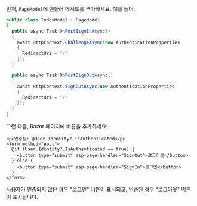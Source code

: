 먼저, `PageModel`에 핸들러 메서드를 추가하세요. 예를 들어:

```csharp title="Pages/Index.cshtml.cs"
public class IndexModel : PageModel
{
  public async Task OnPostSignInAsync()
  {
    await HttpContext.ChallengeAsync(new AuthenticationProperties
    {
      RedirectUri = "/"
    });
  }

  public async Task OnPostSignOutAsync()
  {
    await HttpContext.SignOutAsync(new AuthenticationProperties
    {
      RedirectUri = "/"
    });
  }
}
```

그런 다음, Razor 페이지에 버튼을 추가하세요:

```cshtml title="Pages/Index.cshtml"
<p>인증됨: @User.Identity?.IsAuthenticated</p>
<form method="post">
  @if (User.Identity?.IsAuthenticated == true) {
    <button type="submit" asp-page-handler="SignOut">로그아웃</button>
  } else {
    <button type="submit" asp-page-handler="SignIn">로그인</button>
  }
</form>
```

사용자가 인증되지 않은 경우 "로그인" 버튼이 표시되고, 인증된 경우 "로그아웃" 버튼이 표시됩니다.
